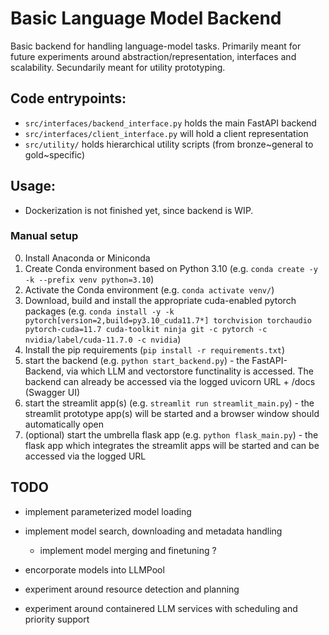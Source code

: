 # Basic Language Model Backend
Basic backend for handling language-model tasks.
Primarily meant for future experiments around abstraction/representation, interfaces and scalability.
Secundarily meant for utility prototyping.

## Code entrypoints:
- `src/interfaces/backend_interface.py` holds the main FastAPI backend
- `src/interfaces/client_interface.py` will hold a client representation
- `src/utility/` holds hierarchical utility scripts (from bronze~general to gold~specific)

## Usage:
- Dockerization is not finished yet, since backend is WIP.

### Manual setup
0. Install Anaconda or Miniconda
1. Create Conda environment based on Python 3.10 (e.g. `conda create -y -k --prefix venv python=3.10`)
2. Activate the Conda environment (e.g. `conda activate venv/`)
3. Download, build and install the appropriate cuda-enabled pytorch packages (e.g. `conda install -y -k pytorch[version=2,build=py3.10_cuda11.7*] torchvision torchaudio pytorch-cuda=11.7 cuda-toolkit ninja git -c pytorch -c nvidia/label/cuda-11.7.0 -c nvidia`)
4. Install the pip requirements (`pip install -r requirements.txt`)
5. start the backend (e.g. `python start_backend.py`) - the FastAPI-Backend, via which LLM and vectorstore functinality is accessed. The backend can already be accessed via the logged uvicorn URL + /docs (Swagger UI)
6. start the streamlit app(s) (e.g. `streamlit run streamlit_main.py`) - the streamlit prototype app(s) will be started and a browser window should automatically open
7. (optional) start the umbrella flask app (e.g. `python flask_main.py`) - the flask app which integrates the streamlit apps will be started and can be accessed via the logged URL


## TODO
- implement parameterized model loading
- implement model search, downloading and metadata handling
    - implement model merging and finetuning ?
- encorporate models into LLMPool

- experiment around resource detection and planning
- experiment around containered LLM services with scheduling and priority support